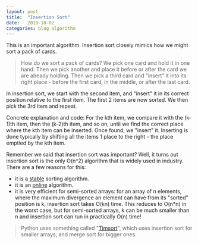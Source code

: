 ```yaml
---
layout: post
title:  "Insertion Sort"
date:   2019-10-02
categories: blog algorithm
---
```


This is an important algorithm. Insertion sort closely mimics how we might sort a pack of cards.

> How do we sort a pack of cards? We pick one card and hold it in one hand. Then we pick another and place it before or after the card we are already holding. Then we pick a third card and "insert" it into its right place - before the first card, in the middle, or after the last card.

In insertion sort, we start with the second item, and "insert" it in its correct position relative to the first item. The first 2 items are now sorted. We then pick the 3rd item and repeat.

Concrete explanation and code: For the kth item, we compare it with the (k-1)th item, then the (k-2)th item, and so on, until we find the correct place where the kth item can be inserted. Once found, we "insert" it. Inserting is done typically by shifting all the items 1 place to the right - the place emptied by the kth item.

<script src="https://gist.github.com/abhishekpathak/8dad9a55c6b000ee3368b37b03c92825.js"></script>

Remember we said that insertion sort was important? Well, it turns out insertion sort is the only O(n^2) algorithm that is widely used in industry. There are a few reasons for this:

- it is a [stable](https://en.wikipedia.org/wiki/Category:Stable_sorts) sorting algorithm.
- it is an [online](https://en.wikipedia.org/wiki/Online_algorithm) algorithm.
- it is very efficient for semi-sorted arrays: for an array of n elements, where the maximum divergence an element can have from its "sorted" position is k, insertion sort takes O(kn) time. This reduces to O(n*n) in the worst case, but for semi-sorted arrays, k can be much smaller than n and insertion sort can run in practically O(n) time!

> Python uses something called "[Timsort](https://en.wikipedia.org/wiki/Timsort)", which uses insertion sort for smaller arrays, and merge sort for bigger ones.